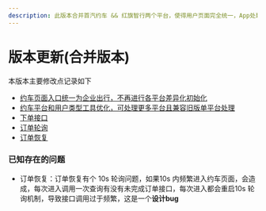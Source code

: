 ```yaml
---
description: 此版本合并首汽约车 && 红旗智行两个平台，使得用户页面完全统一，App处理不同平台间差异，方便用户使用！
---
```


# 版本更新\(合并版本\)

本版本主要修改点记录如下

* [约车页面入口统一为企业出行，不再进行各平台差异化初始化](yue-che-gong-neng-ye-mian-tong-yi-ru-kou.md)
* [约车平台和用户类型工具优化，可处理更多平台且兼容旧版单平台处理](yue-che-ping-tai-he-yong-hu-lei-xing-gong-ju.md)
* [下单接口](xia-dan-jie-kou-he-bing-ban.md)
* [订单轮询](ding-dan-lun-xun-he-bing-ban.md)
* [订单恢复](ding-dan-hui-fu-he-bing-ban.md)

### 已知存在的问题

* 订单恢复：订单恢复有个 10s 轮询问题，如果10s 内频繁进入约车页面，会造成，每次进入调用一次查询有没有未完成订单接口，每次进入都会重启10s 轮询机制，导致接口调用过于频繁，这是一个**设计bug**



